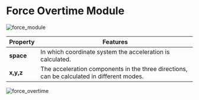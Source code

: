 # Force Overtime Module

![force_module](particle-system/force_module.png)

Property | Features
---|---
**space** | In which coordinate system the acceleration is calculated.
**x,y,z** | The acceleration components in the three directions, can be calculated in different modes.

![force_overtime](particle-system/force_overtime.gif)

